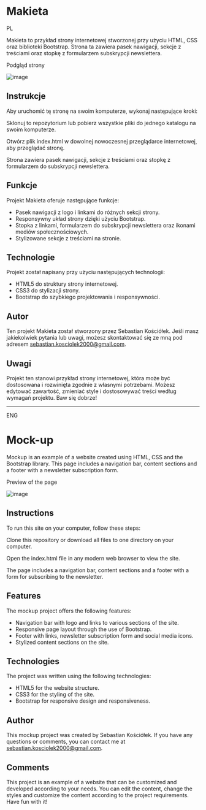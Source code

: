# Makieta

PL

Makieta to przykład strony internetowej stworzonej przy użyciu HTML, CSS oraz biblioteki Bootstrap. Strona ta zawiera pasek nawigacji, sekcje z treściami oraz stopkę z formularzem subskrypcji newslettera.

Podgląd strony


![image](https://github.com/SebastianK2000/Makieta/assets/127401994/9b7fa108-8ad8-46fd-a340-fbbf84099ec2)



## Instrukcje

Aby uruchomić tę stronę na swoim komputerze, wykonaj następujące kroki:

Sklonuj to repozytorium lub pobierz wszystkie pliki do jednego katalogu na swoim komputerze.

Otwórz plik index.html w dowolnej nowoczesnej przeglądarce internetowej, aby przeglądać stronę.

Strona zawiera pasek nawigacji, sekcje z treściami oraz stopkę z formularzem do subskrypcji newslettera.

## Funkcje

Projekt Makieta oferuje następujące funkcje:

- Pasek nawigacji z logo i linkami do różnych sekcji strony.
- Responsywny układ strony dzięki użyciu Bootstrap.
- Stopka z linkami, formularzem do subskrypcji newslettera oraz ikonami mediów społecznościowych.
- Stylizowane sekcje z treściami na stronie.


## Technologie

Projekt został napisany przy użyciu następujących technologii:

- HTML5 do struktury strony internetowej.
- CSS3 do stylizacji strony.
- Bootstrap do szybkiego projektowania i responsywności.

## Autor

Ten projekt Makieta został stworzony przez Sebastian Kościółek. Jeśli masz jakiekolwiek pytania lub uwagi, możesz skontaktować się ze mną pod adresem sebastian.kosciolek2000@gmail.com.

## Uwagi

Projekt ten stanowi przykład strony internetowej, która może być dostosowana i rozwinięta zgodnie z własnymi potrzebami. Możesz edytować zawartość, zmieniać style i dostosowywać treści według wymagań projektu. Baw się dobrze!

---------------------------------

ENG

# Mock-up

Mockup is an example of a website created using HTML, CSS and the Bootstrap library. This page includes a navigation bar, content sections and a footer with a newsletter subscription form.

Preview of the page


![image](https://github.com/SebastianK2000/Makieta/assets/127401994/9b7fa108-8ad8-46fd-a340-fbbf84099ec2)



## Instructions

To run this site on your computer, follow these steps:

Clone this repository or download all files to one directory on your computer.

Open the index.html file in any modern web browser to view the site.

The page includes a navigation bar, content sections and a footer with a form for subscribing to the newsletter.

## Features

The mockup project offers the following features:

- Navigation bar with logo and links to various sections of the site.
- Responsive page layout through the use of Bootstrap.
- Footer with links, newsletter subscription form and social media icons.
- Stylized content sections on the site.


## Technologies

The project was written using the following technologies:

- HTML5 for the website structure.
- CSS3 for the styling of the site.
- Bootstrap for responsive design and responsiveness.

## Author

This mockup project was created by Sebastian Kościółek. If you have any questions or comments, you can contact me at sebastian.kosciolek2000@gmail.com.

## Comments

This project is an example of a website that can be customized and developed according to your needs. You can edit the content, change the styles and customize the content according to the project requirements. Have fun with it!
